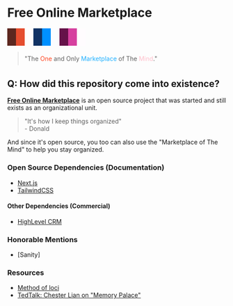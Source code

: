 # Free Online Marketplace

<!-- <div style="display: inline-flex; background-image: linear-gradient(to right, #ff4420, #20b0ff, #ffb0bb); font-size: 3rem;">
  <div style="mix-blend-mode: exclusion; color: #fff;">Free</div>&nbsp;
  <div style="mix-blend-mode: exclusion; color: #fff;">Online</div>&nbsp;
  <div style="mix-blend-mode: exclusion; color: #fff;">Marketplace</div>
</div> -->

<div style="display: flex; max-width: 180px">
  <div style="width: 33.333%; height: 20px; overflow: clip; display: flex;">
    <div style="width: 33.333%; height: 100%; background-color: #5C271F;">
    </div>
    <div style="width: 33.333%; height: 100%; background-color: #E54D2E;">
    </div>
    <div style="width: 33.333%; height: 100%; background-color: #FFFCFC;">
    </div>
  </div>
  <div style="width: 33.333%; height: 20px; overflow: clip; display: flex;">
    <div style="width: 33.333%; height: 100%; background-color: #113264;">
    </div>
    <div style="width: 33.333%; height: 100%; background-color: #0090FF;">
    </div>
    <div style="width: 33.333%; height: 100%; background-color: #FBFDFF;">
    </div>
  </div>
  <div style="width: 33.333%; height: 20px; overflow: clip; display: flex;">
    <div style="width: 33.333%; height: 100%; background-color: #651249;">
    </div>
    <div style="width: 33.333%; height: 100%; background-color: #D6409F;">
    </div>
    <div style="width: 33.333%; height: 100%; background-color: #FFFCFE;">
    </div>
  </div>
</div>
<div style="display: flex; max-width: 180px">
  <div style="width: 33.333%; height: 20px; overflow: clip; display: flex;">
    <div style="width: 33.333%; height: 100%; background-color: #5C271F;">
    </div>
    <div style="width: 33.333%; height: 100%; background-color: #E54D2E;">
    </div>
    <div style="width: 33.333%; height: 100%; background-color: #FFFCFC;">
    </div>
  </div>
  <div style="width: 33.333%; height: 20px; overflow: clip; display: flex;">
    <div style="width: 33.333%; height: 100%; background-color: #113264;">
    </div>
    <div style="width: 33.333%; height: 100%; background-color: #0090FF;">
    </div>
    <div style="width: 33.333%; height: 100%; background-color: #FBFDFF;">
    </div>
  </div>
  <div style="width: 33.333%; height: 20px; overflow: clip; display: flex;">
    <div style="width: 33.333%; height: 100%; background-color: #651249;">
    </div>
    <div style="width: 33.333%; height: 100%; background-color: #D6409F;">
    </div>
    <div style="width: 33.333%; height: 100%; background-color: #FFFCFE;">
    </div>
  </div>
</div>
<!-- <div style="display: flex;">
  <div style="height: 20px; width: 20px; background-color: #00ffff;"></div>
  <div style="height: 20px; width: 20px; background-color: #ff1010;"></div>
  <div style="height: 20px; width: 20px; background-color: #025041;"></div>
</div> -->

<blockquote style="line-height: 2.25;">"The <span style="color: #ff4420;">One</span> and Only&nbsp;<span style="color: #20b0ff;">Marketplace</span> of The <span style="color: #ffc0cc;">Mind</span>."</blockquote>

## Q: How did this repository come into existence?

[**Free Online Marketplace**](https://freeonlinemarketplace.com) is an open source project that was started and still exists as an organizational unit.

> "It's how I keep things organized"<br />\- Donald

And since it's open source, you too can also use the "Marketplace of The Mind" to help you stay organized.

### Open Source Dependencies (Documentation)

- [Next.js](https://nextjs.org/docs)
- [TailwindCSS](https://tailwindcss.com/docs/installation)

#### Other Dependencies (Commercial)

- [HighLevel CRM](https://www.gohighlevel.com/?fp_ref=dmholdings)

### Honorable Mentions

- [Sanity]

### Resources

- [Method of loci](https://en.wikipedia.org/wiki/Method_of_loci)
- [TedTalk: Chester Lian on "Memory Palace"](https://www.youtube.com/watch?v=0ahnDEXOagw)
